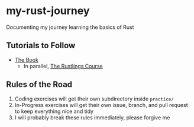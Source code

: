 # my-rust-journey
Documenting my journey learning the basics of Rust

## Tutorials to Follow
- [The Book](https://doc.rust-lang.org/book/)
  - In parallel, [The Rustlings Course](https://github.com/rust-lang/rustlings/)

## Rules of the Road
1. Coding exercises will get their own subdirectory inside `practice/`
2. In-Progress exercises will get their own issue, branch, and pull request to keep everything nice and tidy
3. I will probably break these rules immediately, please forgive me
